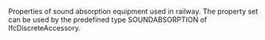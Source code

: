 Properties of sound absorption equipment used in railway. The property set can be used by the predefined type SOUNDABSORPTION of IfcDiscreteAccessory.

<!-- end of short definition -->

